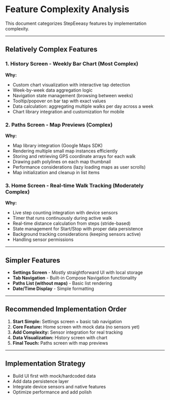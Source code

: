 # Feature Complexity Analysis

This document categorizes StepEeeasy features by implementation complexity.

---

## Relatively Complex Features

### 1. **History Screen - Weekly Bar Chart** (Most Complex)
**Why:**
- Custom chart visualization with interactive tap detection
- Week-by-week data aggregation logic
- Navigation state management (browsing between weeks)
- Tooltip/popover on bar tap with exact values
- Data calculation: aggregating multiple walks per day across a week
- Chart library integration and customization for mobile

### 2. **Paths Screen - Map Previews** (Complex)
**Why:**
- Map library integration (Google Maps SDK)
- Rendering multiple small map instances efficiently
- Storing and retrieving GPS coordinate arrays for each walk
- Drawing path polylines on each map thumbnail
- Performance considerations (lazy loading maps as user scrolls)
- Map initialization and cleanup in list items

### 3. **Home Screen - Real-time Walk Tracking** (Moderately Complex)
**Why:**
- Live step counting integration with device sensors
- Timer that runs continuously during active walk
- Real-time distance calculation from steps (stride-based)
- State management for Start/Stop with proper data persistence
- Background tracking considerations (keeping sensors active)
- Handling sensor permissions

---

## Simpler Features

- **Settings Screen** - Mostly straightforward UI with local storage
- **Tab Navigation** - Built-in Compose Navigation functionality
- **Paths List (without maps)** - Basic list rendering
- **Date/Time Display** - Simple formatting

---

## Recommended Implementation Order

1. **Start Simple:** Settings screen + basic tab navigation
2. **Core Feature:** Home screen with mock data (no sensors yet)
3. **Add Complexity:** Sensor integration for real tracking
4. **Data Visualization:** History screen with chart
5. **Final Touch:** Paths screen with map previews

---

## Implementation Strategy

- Build UI first with mock/hardcoded data
- Add data persistence layer
- Integrate device sensors and native features
- Optimize performance and add polish
